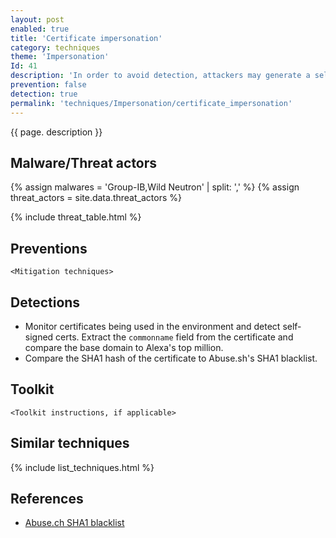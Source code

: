 ```yaml
---
layout: post
enabled: true
title: 'Certificate impersonation'
category: techniques
theme: 'Impersonation'
Id: 41
description: 'In order to avoid detection, attackers may generate a self-signed SSL/TLS certificate that impersonates an entity.'
prevention: false
detection: true
permalink: 'techniques/Impersonation/certificate_impersonation'
---
```

{{ page. description }}

## Malware/Threat actors

<!-- Threat actors table -->
{% assign malwares = 'Group-IB,Wild Neutron' | split: ',' %}
{% assign threat_actors = site.data.threat_actors %}

{% include threat_table.html %}

## Preventions

`<Mitigation techniques>`

## Detections

* Monitor certificates being used in the environment and detect self-signed certs. Extract the `commonname` field from the certificate and compare the base domain to Alexa's top million.
* Compare the SHA1 hash of the certificate to Abuse.sh's SHA1 blacklist.


## Toolkit

`<Toolkit instructions, if applicable>`

## Similar techniques

{% include list_techniques.html %}


## References

* [Abuse.ch SHA1 blacklist](https://sslbl.abuse.ch/blacklist/)
